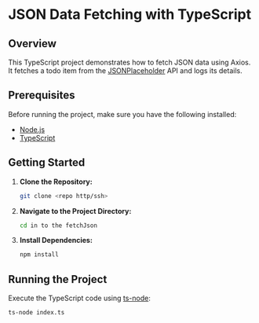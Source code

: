 # JSON Data Fetching with TypeScript

## Overview

This TypeScript project demonstrates how to fetch JSON data using Axios. It fetches a todo item from the [JSONPlaceholder](https://jsonplaceholder.typicode.com/) API and logs its details.

## Prerequisites

Before running the project, make sure you have the following installed:

- [Node.js](https://nodejs.org/)
- [TypeScript](https://www.typescriptlang.org/)

## Getting Started

1. **Clone the Repository:**
    ```bash
    git clone <repo http/ssh>
    ```

2. **Navigate to the Project Directory:**
    ```bash
    cd in to the fetchJson
    ```

3. **Install Dependencies:**
    ```bash
    npm install
    ```

## Running the Project

Execute the TypeScript code using [ts-node](https://www.npmjs.com/package/ts-node):

```bash
ts-node index.ts
